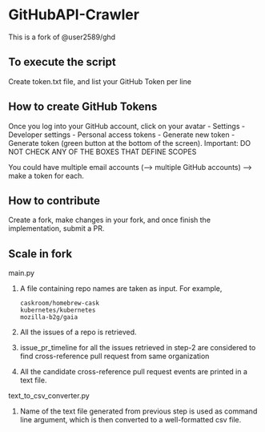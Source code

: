# GitHubAPI-Crawler
This is a fork of @user2589/ghd

## To execute the script
Create token.txt file, and list your GitHub Token per line

## How to create GitHub Tokens
Once you log into your GitHub account, click on your avatar - Settings - Developer settings - Personal access tokens - Generate new token - Generate token (green button at the bottom of the screen). Important: DO NOT CHECK ANY OF THE BOXES THAT DEFINE SCOPES

You could have multiple email accounts (--> multiple GitHub accounts) --> make a token for each. 

## How to contribute
Create a fork, make changes in your fork, and once finish the implementation, submit a PR.

## Scale in fork

main.py
1. A file containing repo names are taken as input. For example,

    ```
    caskroom/homebrew-cask
    kubernetes/kubernetes
    mozilla-b2g/gaia
    ```

2. All the issues of a repo is retrieved.
3. issue_pr_timeline for all the issues retrieved in step-2 are considered to find cross-reference pull request from same organization
4. All the candidate cross-reference pull request events are printed in a text file.

text_to_csv_converter.py
1. Name of the text file generated from previous step is used as command line argument, which is then converted to a well-formatted csv file. 




